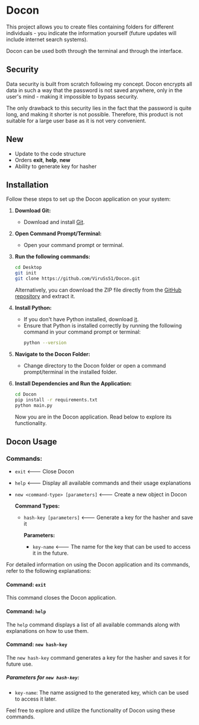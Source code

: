# Docon

This project allows you to create files containing folders for different individuals - you indicate the information yourself (future updates will include internet search systems).

Docon can be used both through the terminal and through the interface.

## Security

Data security is built from scratch following my concept. Docon encrypts all data in such a way that the password is not saved anywhere, only in the user's mind - making it impossible to bypass security.

The only drawback to this security lies in the fact that the password is quite long, and making it shorter is not possible. Therefore, this product is not suitable for a large user base as it is not very convenient.

## New

- Update to the code structure
- Orders **exit**, **help**, **new**
- Ability to generate key for hasher

## Installation

Follow these steps to set up the Docon application on your system:

1. **Download Git:**
    - Download and install [Git](https://git-scm.com/downloads).

2. **Open Command Prompt/Terminal:**
    - Open your command prompt or terminal.

3. **Run the following commands:**
    ```bash
    cd Desktop
    git init
    git clone https://github.com/ViruSs51/Docon.git
    ```

    Alternatively, you can download the ZIP file directly from the [GitHub repository](https://github.com/ViruSs51/Docon) and extract it.

4. **Install Python:**
    - If you don't have Python installed, download [it](https://www.python.org/).
    - Ensure that Python is installed correctly by running the following command in your command prompt or terminal:
        ```bash
        python --version
        ```

5. **Navigate to the Docon Folder:**
    - Change directory to the Docon folder or open a command prompt/terminal in the installed folder.

6. **Install Dependencies and Run the Application:**
    ```bash
    cd Docon
    pip install -r requirements.txt
    python main.py
    ```

    Now you are in the Docon application. Read below to explore its functionality.

## Docon Usage

### Commands:
- `exit` <--- Close Docon
- `help` <--- Display all available commands and their usage explanations
- `new <command-type> [parameters]` <--- Create a new object in Docon

    **Command Types:**
    - `hash-key [parameters]` <--- Generate a key for the hasher and save it
    
        **Parameters:**
        - `key-name` <--- The name for the key that can be used to access it in the future.

For detailed information on using the Docon application and its commands, refer to the following explanations:

#### Command: `exit`
This command closes the Docon application.

#### Command: `help`
The `help` command displays a list of all available commands along with explanations on how to use them.

#### Command: `new hash-key`
The `new hash-key` command generates a key for the hasher and saves it for future use.

##### Parameters for `new hash-key`:
- `key-name`: The name assigned to the generated key, which can be used to access it later.

Feel free to explore and utilize the functionality of Docon using these commands.
